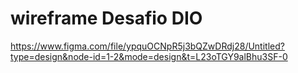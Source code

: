 # wireframe Desafio DIO

https://www.figma.com/file/ypquOCNpR5j3bQZwDRdj28/Untitled?type=design&node-id=1-2&mode=design&t=L23oTGY9alBhu3SF-0
